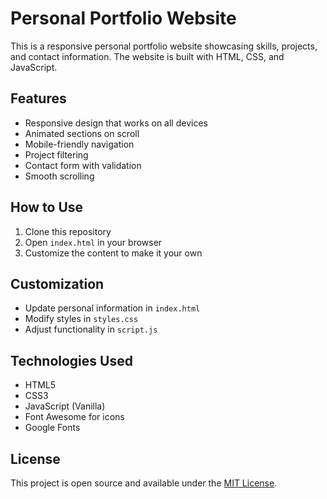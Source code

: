 # Personal Portfolio Website

This is a responsive personal portfolio website showcasing skills, projects, and contact information. The website is built with HTML, CSS, and JavaScript.

## Features

- Responsive design that works on all devices
- Animated sections on scroll
- Mobile-friendly navigation
- Project filtering
- Contact form with validation
- Smooth scrolling

## How to Use

1. Clone this repository
2. Open `index.html` in your browser
3. Customize the content to make it your own

## Customization

- Update personal information in `index.html`
- Modify styles in `styles.css`
- Adjust functionality in `script.js`

## Technologies Used

- HTML5
- CSS3
- JavaScript (Vanilla)
- Font Awesome for icons
- Google Fonts

## License

This project is open source and available under the [MIT License](LICENSE).